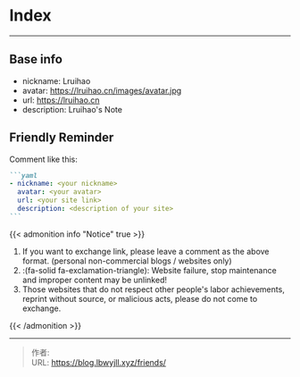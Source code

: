 # Index


<!-- The `friends.yml` file placed in the `yourProject/data/` directory will be loaded automatically here. -->

---

<!-- You can define additional content below for this page. -->

## Base info

- nickname: Lruihao
- avatar: https://lruihao.cn/images/avatar.jpg
- url: https://lruihao.cn
- description: Lruihao's Note

## Friendly Reminder

Comment like this:

````markdown
```yaml
- nickname: <your nickname>
  avatar: <your avatar>
  url: <your site link>
  description: <description of your site>
```
````

{{< admonition info "Notice" true >}}

1. If you want to exchange link, please leave a comment as the above format. (personal non-commercial blogs / websites only)
2. :(fa-solid fa-exclamation-triangle): Website failure, stop maintenance and improper content may be unlinked!
3. Those websites that do not respect other people's labor achievements, reprint without source, or malicious acts, please do not come to exchange.

{{< /admonition >}}


---

> 作者: <no value>  
> URL: https://blog.lbwyjll.xyz/friends/  

